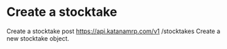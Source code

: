 # Create a stocktake

Create a stocktake post https://api.katanamrp.com/v1 /stocktakes Create a new stocktake
object.
